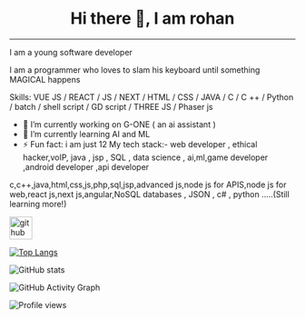 <H1> <center> Hi there 👋, I am rohan </center></h1>
<hr>
I am a young software developer


I am a programmer who loves to slam his keyboard until something MAGICAL happens

Skills: VUE JS / REACT / JS / NEXT /  HTML / CSS / JAVA / C / C ++ / Python / batch / shell script / GD script / THREE JS / Phaser js

- 🔭 I’m currently working on G-ONE ( an ai assistant )
- 🌱 I’m currently learning AI and ML
- ⚡ Fun fact: i am just 12
My tech stack:-
web developer , ethical hacker,voIP, java , jsp , SQL , data science , ai,ml,game developer ,android developer ,api developer



c,c++,java,html,css,js,php,sql,jsp,advanced js,node js for APIS,node js for web,react js,next js,angular,NoSQL databases , JSON , c# , python .....(Still learning more!)

[<img src='https://cdn.jsdelivr.net/npm/simple-icons@3.0.1/icons/github.svg' alt='github' height='40'>](https://github.com/rohanCoderMan)

[![Top Langs](https://github-readme-stats.vercel.app/api/top-langs/?username=rohanCoderMan)](https://github.com/anuraghazra/github-readme-stats)

![GitHub stats](https://github-readme-stats.vercel.app/api?username=rohanCoderMan&show_icons=true&count_private=true)  

![GitHub Activity Graph](https://activity-graph.herokuapp.com/graph?username=rohanCoderMan)  

![Profile views](https://gpvc.arturio.dev/rohanCoderMan) 

